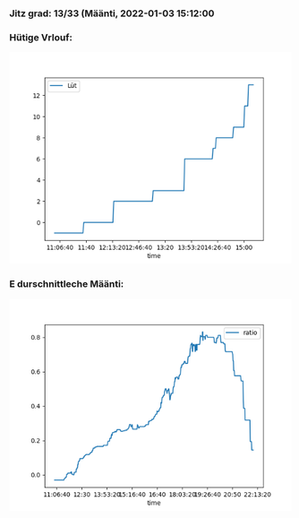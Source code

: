 ### Jitz grad: 13/33 (Määnti, 2022-01-03 15:12:00

### Hütige Vrlouf:
![Graph](Today.png)

### E durschnittleche Määnti:
![Graph](Määnti.png)